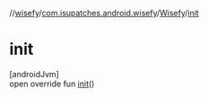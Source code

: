 //[wisefy](../../../index.md)/[com.isupatches.android.wisefy](../index.md)/[Wisefy](index.md)/[init](init.md)

# init

[androidJvm]\
open override fun [init](init.md)()
